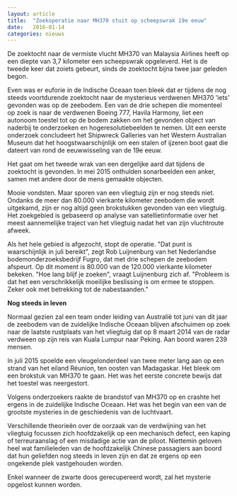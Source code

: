 ```yaml
---
layout: article
title:  "Zoekoperatie naar MH370 stuit op scheepswrak 19e eeuw"
date:   2016-01-14
categories: nieuws
---
```

De zoektocht naar de vermiste vlucht MH370 van Malaysia Airlines heeft op een diepte van 3,7 kilometer een scheepswrak opgeleverd. Het is de tweede keer dat zoiets gebeurt, sinds de zoektocht bijna twee jaar geleden begon.

Even was er euforie in de Indische Oceaan toen bleek dat er tijdens de nog steeds voortdurende zoektocht naar de mysterieus verdwenen MH370 'iets' gevonden was op de zeebodem. Een van de drie schepen die momenteel op zoek is naar de verdwenen Boeing 777, Havila Harmony, liet een autonoom toestel tot op de bodem zakken om het gevonden object van naderbij te onderzoeken en hogeresolutiebeelden te nemen. Uit een eerste onderzoek concludeert het Shipwreck Galleries van het Western Australian Museum dat het hoogstwaarschijnlijk om een stalen of ijzeren boot gaat die dateert van rond de eeuwwisseling van de 19e eeuw.

Het gaat om het tweede wrak van een dergelijke aard dat tijdens de zoektocht is gevonden. In mei 2015 onthulden sonarbeelden een anker, samen met andere door de mens gemaakte objecten.

Mooie vondsten. Maar sporen van een vliegtuig zijn er nog steeds niet. Ondanks de meer dan 80.000 vierkante kilometer zeebodem die wordt uitgekamd, zijn er nog altijd geen brokstukken gevonden van een vliegtuig. Het zoekgebied is gebaseerd op analyse van satellietinformatie over het meest aannemelijke traject van het vliegtuig nadat het van zijn vluchtroute afweek.

Als het hele gebied is afgezocht, stopt de operatie. "Dat punt is waarschijnlijk in juli bereikt", zegt Rob Luijnenburg van het Nederlandse bodemonderzoeksbedrijf Fugro, dat met drie schepen de zeebodem afspeurt. Op dit moment is 80.000 van de 120.000 vierkante kilometer bekeken. "Hoe lang blijf je zoeken", vraagt Luijnenburg zich af. "Probleem is dat het een verschrikkelijk moeilijke beslissing is om ermee te stoppen. Zeker ook met betrekking tot de nabestaanden."

**Nog steeds in leven**

Normaal gezien zal een team onder leiding van Australië tot juni van dit jaar de zeebodem van de zuidelijke Indische Oceaan blijven afschuimen op zoek naar de laatste rustplaats van het vliegtuig dat op 8 maart 2014 van de radar verdween op zijn reis van Kuala Lumpur naar Peking. Aan boord waren 239 mensen.

In juli 2015 spoelde een vleugelonderdeel van twee meter lang aan op een strand van het eiland Réunion, ten oosten van Madagaskar. Het bleek om een brokstuk van MH370 te gaan. Het was het eerste concrete bewijs dat het toestel was neergestort.

Volgens onderzoekers raakte de brandstof van MH370 op en crashte het ergens in de zuidelijke Indische Oceaan. Het was het begin van een van de grootste mysteries in de geschiedenis van de luchtvaart.

Verschillende theorieën over de oorzaak van de verdwijning van het vliegtuig focussen zich hoofdzakelijk op een mechanisch defect, een kaping of terreuraanslag of een misdadige actie van de piloot. Niettemin geloven heel wat familieleden van de hoofdzakelijk Chinese passagiers aan boord dat hun geliefden nog steeds in leven zijn en dat ze ergens op een ongekende plek vastgehouden worden.

Enkel wanneer de zwarte doos gerecupereerd wordt, zal het mysterie opgelost kunnen worden.
